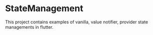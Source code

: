 # StateManagement

This project contains examples of vanilla, value notifier, provider state managements in flutter.
